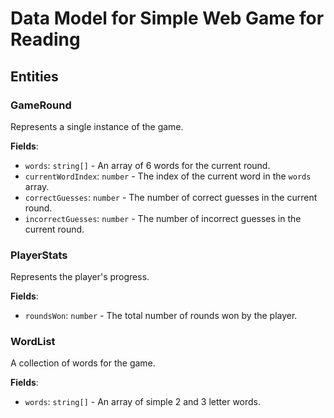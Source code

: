 # Data Model for Simple Web Game for Reading

## Entities

### GameRound

Represents a single instance of the game.

**Fields**:
- `words`: `string[]` - An array of 6 words for the current round.
- `currentWordIndex`: `number` - The index of the current word in the `words` array.
- `correctGuesses`: `number` - The number of correct guesses in the current round.
- `incorrectGuesses`: `number` - The number of incorrect guesses in the current round.

### PlayerStats

Represents the player's progress.

**Fields**:
- `roundsWon`: `number` - The total number of rounds won by the player.

### WordList

A collection of words for the game.

**Fields**:
- `words`: `string[]` - An array of simple 2 and 3 letter words.

